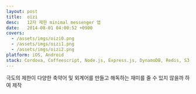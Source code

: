 ```yaml
---
layout: post
title:  oizi
desc:   12자 제한 minimal messenger 앱
date:   2014-08-01 04:00:52 +0900
covers:
  - /assets/imgs/oizi0.png
  - /assets/imgs/oizi1.png
  - /assets/imgs/oizi2.png
platform: iOS, Android
stack: Cordova, Coffeescript, Node.js, Express.js, DynamoDB, Redis, S3, EC2
---
```

극도의 제한이 다양한 축약어 및 외계어를 만들고 해독하는 재미를 줄 수 있지 않을까 하여 제작

